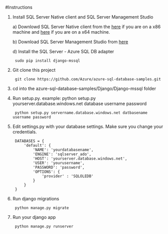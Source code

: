 #Instructions



1. Install SQL Server Native client and SQL Server Management Studio

	a) Downlowd SQL Server Native client from the [here](http://go.microsoft.com/fwlink/?LinkID=239647&clcid=0x409) if you are on a x86 machine and [here](http://go.microsoft.com/fwlink/?LinkID=239648&clcid=0x409) if you are on a x64 machine.


	b) Download SQL Server Management Studio from [here](https://msdn.microsoft.com/en-us/library/mt238290.aspx)      
		

	d) Install the SQL Server - Azure SQL DB adapter

        sudo pip install django-mssql


2. Git clone this project


        git clone https://github.com/Azure/azure-sql-database-samples.git


3. cd into the azure-sql-database-samples/Django/Django-mssql folder


4. Run setup.py. example: python setup.py yourserver.database.windows.net database username password


        python setup.py servername.database.windows.net datbasename username password
        
        
   
5. Edit settings.py with your database settings. Make sure you change your credentials.
        
        
		DATABASES = {
		    'default': {
		        'NAME': 'yourdatabasename',
		        'ENGINE': 'sqlserver_ado',
		        'HOST': 'yourserver.database.windows.net',
		        'USER': 'yourusername',
		        'PASSWORD': 'password',
		        'OPTIONS': {
		            'provider' : 'SQLOLEDB'
		        }
		    }
		}


7. Run django migrations

        python manage.py migrate

7. Run your django app

        python manage.py runserver



	


